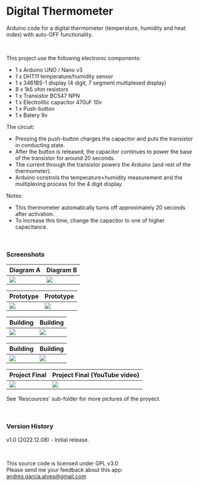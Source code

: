 # Digital Thermometer

Arduino code for a digital thermometer (temperature, humidity and heat index) with auto-OFF functionality.

&nbsp;

This project use the following electronic components:
- 1 x Arduino UNO / Nano v3
- 1 x DHT11 temperature/humidity sensor
- 1 x 3461BS-1 display (4 digit, 7 segment multiplexed display)
- 8 x 1k5 ohm resistors
- 1 x Transistor BC547 NPN
- 1 x Electrolitic capacitor 470uF 10v
- 1 x Push-button
- 1 x Batery 9v


The circuit:
- Pressing the push-button charges the capacitor and puts the transistor in conducting state.
- After the button is released, the capacitor continues to power the base of the transistor for around 20 seconds.
- The current through the transistor powers the Arduino (and rest of the thermometer).
- Arduino constrols the temperature+humidity measurement and the multiplexing process for the 4 digit display.

Notes:
- This thermometer automatically turns off approximately 20 seconds after activation.
- To increase this time, change the capacitor to one of higher capacitance.

&nbsp;

### Screenshots

| Diagram A                          | Diagram B                          |
|------------------------------------|------------------------------------|
| ![](Resources/Diagrams-01.jpg)  | ![](Resources/Diagrams-02.jpg)  |

| Prototype                          |  Prototype                         |
|------------------------------------|------------------------------------|
| ![](Resources/Prototype-01.jpg) | ![](Resources/05-Prototype-02.jpg) |

| Building                           |  Building                          |
|------------------------------------|------------------------------------|
| ![](Resources/Building-01.jpg)  | ![](Resources/Building-04.jpg)  |

| Building                           |  Building                          |
|------------------------------------|------------------------------------|
| ![](Resources/Building-08.jpg)  | ![](Resources/Building-09.jpg)  |

| Project Final                      | Project Final (YouTube video)      |
|------------------------------------|------------------------------------|
| ![](Resources/Building-11.jpg)  | [![](Resources/Proyect-Final.jpg)](https://youtu.be/) |

See 'Rescources' sub-folder for more pictures of the proyect.

&nbsp;

### Version History

v1.0 (2022.12.08) - Initial release.  

&nbsp;

This source code is licensed under GPL v3.0  
Please send me your feedback about this app: andres.garcia.alves@gmail.com
